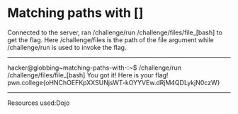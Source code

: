 # Matching paths with []
Connected to the server, ran /challenge/run /challenge/files/file_[bash] to get the flag. Here /challenge/files is the path of the file argument while /challenge/run is used to invoke the flag.
***
hacker@globbing~matching-paths-with-:~$ /challenge/run /challenge/files/file_[bash]
You got it! Here is your flag!
pwn.college{oHNChOEFKpXXSUNjsWT-kOYYVEw.dRjM4QDLykjN0czW}
***
Resources used:Dojo
